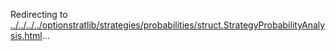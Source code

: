Redirecting to
[../../../../optionstratlib/strategies/probabilities/struct.StrategyProbabilityAnalysis.html](../../../../optionstratlib/strategies/probabilities/struct.StrategyProbabilityAnalysis.html)\...
